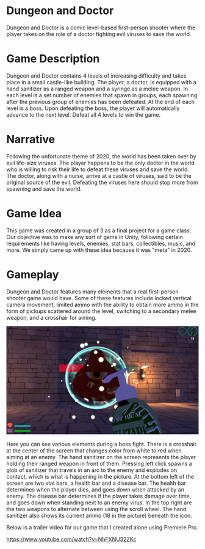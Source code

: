 # Dungeon and Doctor
Dungeon and Doctor is a comic level-based first-person shooter where the player takes on the role of a doctor fighting evil viruses to save the world.

# Game Description
Dungeon and Doctor contains 4 levels of increasing difficulty and takes place in a small castle-like building. The player, a doctor, is equipped with a hand sanitizer as a ranged weapon and a syringe as a melee weapon. In each level is a set number of enemies that spawn in groups, each spawning after the previous group of enemies has been defeated. At the end of each level is a boss. Upon defeating the boss, the player will automatically advance to the next level. Defeat all 4 levels to win the game.

# Narrative
Following the unfortunate theme of 2020, the world has been taken over by evil life-size viruses. The player happens to be the only doctor in the world who is willing to risk their life to defeat these viruses and save the world. The doctor, along with a nurse, arrive at a castle of viruses, said to be the original source of the evil. Defeating the viruses here should stop more from spawning and save the world.

# Game Idea
This game was created in a group of 3 as a final project for a game class. Our objective was to make any sort of game in Unity, following certain requirements like having levels, enemies, stat bars, collectibles, music, and more. We simply came up with these idea because it was "meta" in 2020.

# Gameplay
Dungeon and Doctor features many elements that a real first-person shooter game would have. Some of these features include locked vertical camera movement, limited ammo with the ability to obtain more ammo in the form of pickups scattered around the level, switching to a secondary melee weapon, and a crosshair for aiming.

<img src=./image1.png>

Here you can see various elements during a boss fight. There is a crosshair at the center of the screen that changes color from white to red when aiming at an enemy. The hand sanitizer on the screen represents the player holding their ranged weapon in front of them. Pressing left click spawns a glob of sanitizer that travels in an arc to the enemy and explodes on contact, which is what is happening in the picture. At the bottom left of the screen are two stat bars, a health bar and a disease bar. The health bar determines when the player dies, and goes down when attacked by an enemy. The disease bar determines if the player takes damage over time, and goes down when standing next to an enemy virus. In the top right are the two weapons to alternate between using the scroll wheel. The hand sanitizer also shows its current ammo (18 in the picture) beneath the icon.

Below is a trailer video for our game that I created alone using Premiere Pro.

https://www.youtube.com/watch?v=NhFXNU32ZKc

